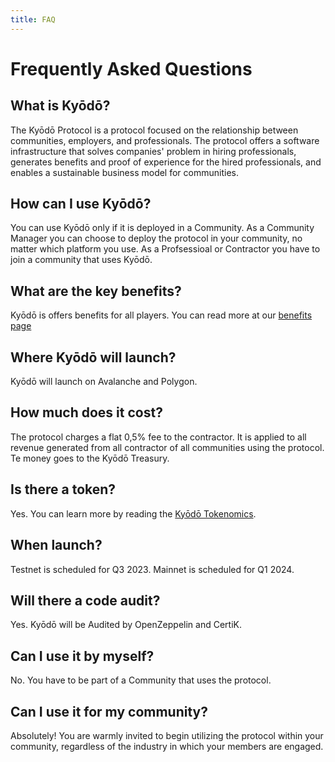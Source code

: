 ```yaml
---
title: FAQ
---
```


# Frequently Asked Questions

## What is Kyōdō?

The Kyōdō Protocol is a protocol focused on the relationship between communities, employers, and professionals. The protocol offers a software infrastructure that solves companies' problem in hiring professionals, generates benefits and proof of experience for the hired professionals, and enables a sustainable business model for communities.

## How can I use Kyōdō?

You can use Kyōdō only if it is deployed in a Community. As a Community Manager you can choose to deploy the protocol in your community, no matter which platform you use. As a Profsessioal or Contractor you have to join a community that uses Kyōdō.

## What are the key benefits?

Kyōdō is offers benefits for all players. You can read more at our [benefits page](/benefits)

## Where Kyōdō will launch?

Kyōdō will launch on Avalanche and Polygon.

## How much does it cost?

The protocol charges a flat 0,5% fee to the contractor. It is applied to all revenue generated from all contractor of all communities using the protocol. Te money goes to the Kyōdō Treasury.

## Is there a token?

Yes. You can learn more by reading the [Kyōdō Tokenomics](/tokenomics/token).

## When launch?

Testnet is scheduled for Q3 2023. Mainnet is scheduled for Q1 2024. 

## Will there a code audit?

Yes. Kyōdō will be Audited by OpenZeppelin and CertiK.

## Can I use it by myself?

No. You have to be part of a Community that uses the protocol.

## Can I use it for my community?

Absolutely! You are warmly invited to begin utilizing the protocol within your community, regardless of the industry in which your members are engaged.